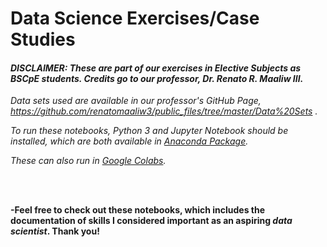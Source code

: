 # Data Science Exercises/Case Studies
#### *DISCLAIMER: These are part of our exercises in Elective Subjects as BSCpE students. Credits go to our professor, Dr. Renato R. Maaliw III.*
*Data sets used are available in our professor's GitHub Page, https://github.com/renatomaaliw3/public_files/tree/master/Data%20Sets .*

*To run these notebooks, Python 3 and Jupyter Notebook should be installed, which are both available in [Anaconda Package](https://www.anaconda.com/products/distribution).*

*These can also run in [Google Colabs](colab.research.google.com).*

<br><br>

**-Feel free to check out these notebooks, which includes the documentation of skills I considered important as an aspiring *data scientist*. Thank you!**
